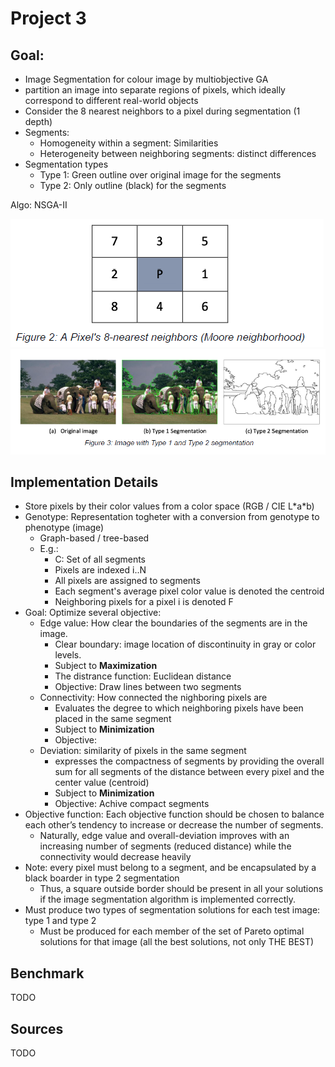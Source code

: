 # Project 3

## Goal:

- Image Segmentation for colour image by multiobjective GA
- partition an image into separate regions of pixels, which ideally correspond to different real-world objects
- Consider the 8 nearest neighbors to a pixel during segmentation (1 depth)
- Segments:
    - Homogeneity within a segment: Similarities
    - Heterogeneity between neighboring segments: distinct differences
- Segmentation types
    - Type 1: Green outline over original image for the segments
    - Type 2: Only outline (black) for the segments

Algo: NSGA-II

![img_2.png](img/img_2.png)
![img_1.png](img/img_1.png)

## Implementation Details

- Store pixels by their color values from a color space (RGB / CIE L\*a\*b)
- Genotype: Representation togheter with a conversion from genotype to phenotype (image)
    - Graph-based / tree-based
    - E.g.:
        - C: Set of all segments
        - Pixels are indexed i..N
        - All pixels are assigned to segments
        - Each segment's average pixel color value is denoted the centroid
        - Neighboring pixels for a pixel i is denoted F
- Goal: Optimize several objective:
    - Edge value: How clear the boundaries of the segments are in the image.
        - Clear boundary: image location of discontinuity in gray or color levels.
        - Subject to **Maximization**
        - The distrance function: Euclidean distance
        - Objective: Draw lines between two segments
    - Connectivity: How connected the nighboring pixels are
        - Evaluates the degree to which neighboring pixels have been placed in the same segment
        - Subject to **Minimization**
        - Objective:
    - Deviation: similarity of pixels in the same segment
        - expresses the compactness of segments by providing the overall sum for all segments of the distance between
          every pixel and the center value (centroid)
        - Subject to **Minimization**
        - Objective: Achive compact segments
- Objective function: Each objective function should be chosen to balance each other’s tendency to increase or decrease
  the number of segments.
    - Naturally, edge value and overall-deviation improves with an increasing number of segments (reduced distance)
      while the connectivity would decrease heavily
- Note: every pixel must belong to a segment, and be encapsulated by a black boarder in type 2 segmentation
    - Thus, a square outside border should be present in all your solutions if the image segmentation algorithm is
      implemented correctly.
- Must produce two types of segmentation solutions for each test image: type 1 and type 2
    - Must be produced for each member of the set of Pareto optimal solutions for that image (all the best solutions,
      not only THE BEST)

## Benchmark

TODO

## Sources

TODO
